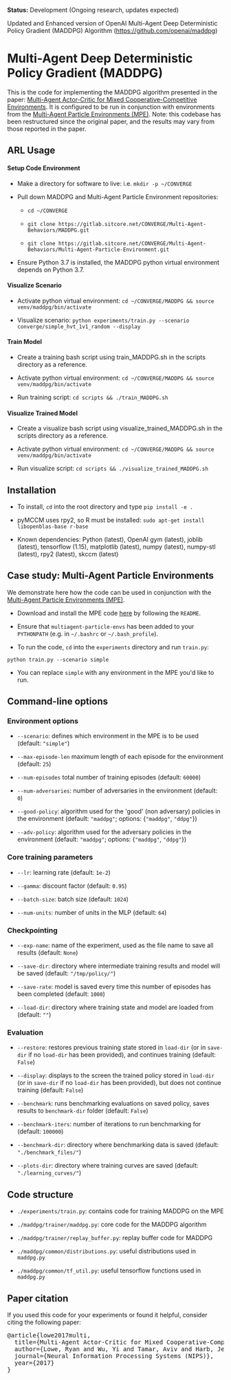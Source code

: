 **Status:** Development (Ongoing research, updates expected)

Updated and Enhanced version of OpenAI Multi-Agent Deep Deterministic Policy Gradient (MADDPG) Algorithm
(https://github.com/openai/maddpg)

# Multi-Agent Deep Deterministic Policy Gradient (MADDPG)

This is the code for implementing the MADDPG algorithm presented in the paper:
[Multi-Agent Actor-Critic for Mixed Cooperative-Competitive Environments](https://arxiv.org/pdf/1706.02275.pdf).
It is configured to be run in conjunction with environments from the
[Multi-Agent Particle Environments (MPE)](https://github.com/openai/multiagent-particle-envs).
Note: this codebase has been restructured since the original paper, and the results may
vary from those reported in the paper.

## ARL Usage 

#### Setup Code Environment 

- Make a directory for software to live: i.e. `mkdir -p ~/CONVERGE`

- Pull down MADDPG and Multi-Agent Particle Environment repositories:

    - `cd ~/CONVERGE`

    - `git clone https://gitlab.sitcore.net/CONVERGE/Multi-Agent-Behaviors/MADDPG.git`

    - `git clone https://gitlab.sitcore.net/CONVERGE/Multi-Agent-Behaviors/Multi-Agent-Particle-Environment.git`
    
- Ensure Python 3.7 is installed, the MADDPG python virtual environment depends on Python 3.7.

#### Visualize Scenario

- Activate python virtual environment: `cd ~/CONVERGE/MADDPG && source venv/maddpg/bin/activate`

- Visualize scenario: `python experiments/train.py --scenario converge/simple_hvt_1v1_random --display`

#### Train Model 

- Create a training bash script using train_MADDPG.sh in the scripts directory as a reference.

- Activate python virtual environment: `cd ~/CONVERGE/MADDPG && source venv/maddpg/bin/activate`

- Run training script: `cd scripts && ./train_MADDPG.sh`

#### Visualize Trained Model

- Create a visualize bash script using visualize_trained_MADDPG.sh in the scripts directory as a reference.

- Activate python virtual environment: `cd ~/CONVERGE/MADDPG && source venv/maddpg/bin/activate`

- Run visualize script: `cd scripts && ./visualize_trained_MADDPG.sh`

## Installation

- To install, `cd` into the root directory and type `pip install -e .`

- pyMCCM uses rpy2, so R must be installed: ``sudo apt-get install libopenblas-base r-base``

- Known dependencies: Python (latest), OpenAI gym (latest), joblib (latest), tensorflow (1.15), matplotlib (latest), 
  numpy (latest), numpy-stl (latest), rpy2 (latest), skccm (latest)

## Case study: Multi-Agent Particle Environments

We demonstrate here how the code can be used in conjunction with the
[Multi-Agent Particle Environments (MPE)](https://github.com/openai/multiagent-particle-envs).

- Download and install the MPE code [here](https://github.com/openai/multiagent-particle-envs)
by following the `README`.

- Ensure that `multiagent-particle-envs` has been added to your `PYTHONPATH` (e.g. in `~/.bashrc` or `~/.bash_profile`).

- To run the code, `cd` into the `experiments` directory and run `train.py`:

``python train.py --scenario simple``

- You can replace `simple` with any environment in the MPE you'd like to run.

## Command-line options

### Environment options

- `--scenario`: defines which environment in the MPE is to be used (default: `"simple"`)

- `--max-episode-len` maximum length of each episode for the environment (default: `25`)

- `--num-episodes` total number of training episodes (default: `60000`)

- `--num-adversaries`: number of adversaries in the environment (default: `0`)

- `--good-policy`: algorithm used for the 'good' (non adversary) policies in the environment
(default: `"maddpg"`; options: {`"maddpg"`, `"ddpg"`})

- `--adv-policy`: algorithm used for the adversary policies in the environment
(default: `"maddpg"`; options: {`"maddpg"`, `"ddpg"`})

### Core training parameters

- `--lr`: learning rate (default: `1e-2`)

- `--gamma`: discount factor (default: `0.95`)

- `--batch-size`: batch size (default: `1024`)

- `--num-units`: number of units in the MLP (default: `64`)

### Checkpointing

- `--exp-name`: name of the experiment, used as the file name to save all results (default: `None`)

- `--save-dir`: directory where intermediate training results and model will be saved (default: `"/tmp/policy/"`)

- `--save-rate`: model is saved every time this number of episodes has been completed (default: `1000`)

- `--load-dir`: directory where training state and model are loaded from (default: `""`)

### Evaluation

- `--restore`: restores previous training state stored in `load-dir` (or in `save-dir` if no `load-dir`
has been provided), and continues training (default: `False`)

- `--display`: displays to the screen the trained policy stored in `load-dir` (or in `save-dir` if no `load-dir`
has been provided), but does not continue training (default: `False`)

- `--benchmark`: runs benchmarking evaluations on saved policy, saves results to `benchmark-dir` folder (default: `False`)

- `--benchmark-iters`: number of iterations to run benchmarking for (default: `100000`)

- `--benchmark-dir`: directory where benchmarking data is saved (default: `"./benchmark_files/"`)

- `--plots-dir`: directory where training curves are saved (default: `"./learning_curves/"`)

## Code structure

- `./experiments/train.py`: contains code for training MADDPG on the MPE

- `./maddpg/trainer/maddpg.py`: core code for the MADDPG algorithm

- `./maddpg/trainer/replay_buffer.py`: replay buffer code for MADDPG

- `./maddpg/common/distributions.py`: useful distributions used in `maddpg.py`

- `./maddpg/common/tf_util.py`: useful tensorflow functions used in `maddpg.py`



## Paper citation

If you used this code for your experiments or found it helpful, consider citing the following paper:

<pre>
@article{lowe2017multi,
  title={Multi-Agent Actor-Critic for Mixed Cooperative-Competitive Environments},
  author={Lowe, Ryan and Wu, Yi and Tamar, Aviv and Harb, Jean and Abbeel, Pieter and Mordatch, Igor},
  journal={Neural Information Processing Systems (NIPS)},
  year={2017}
}
</pre>
